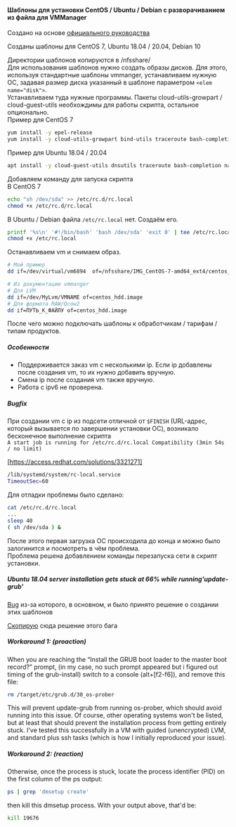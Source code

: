 #### Шаблоны для установки CentOS / Ubuntu / Debian с разворачиванием из файла для VMManager  

Создано на основе [официального руководства](https://docs.ispsystem.ru/vmmanager-kvm/shablony-os-i-retsepty/shablony-os/sozdanie-shablonov-os#id-%D0%A1%D0%BE%D0%B7%D0%B4%D0%B0%D0%BD%D0%B8%D0%B5%D1%88%D0%B0%D0%B1%D0%BB%D0%BE%D0%BD%D0%BE%D0%B2%D0%9E%D0%A1-CentOS%D1%81%D1%80%D0%B0%D0%B7%D0%B2%D0%BE%D1%80%D0%B0%D1%87%D0%B8%D0%B2%D0%B0%D0%BD%D0%B8%D0%B5%D0%BC%D0%B8%D0%B7%D1%84%D0%B0%D0%B9%D0%BB%D0%B0)

Созданы шаблоны для CentOS 7, Ubuntu 18.04 / 20.04, Debian 10

Директории шаблонов копируются в /nfsshare/  
Для использования шаблонов нужно создать образы дисков. Для этого, используя стандартные шаблоны vmmanger, устанавливаем нужную ОС, задавая размер диска указанный в шаблоне параметром ```<elem name="disk">```.  
Устанавливаем туда нужные программы. Пакеты cloud-utils-growpart / cloud-guest-utils необхождимы для работы скрипта, остальное опционально.  
Пример для CentOS 7  

```bash
yum install -y epel-release
yum install -y cloud-utils-growpart bind-utils traceroute bash-completion bash-completion-extras nano ncdu net-tools wget byobu
```

Пример для Ubuntu 18.04 / 20.04  

```bash
apt install -y cloud-guest-utils dnsutils traceroute bash-completion nano ncdu net-tools wget byobu
```

Добавляем команду для запуска скрипта  
В CentOS 7

```bash
echo "sh /dev/sda" >> /etc/rc.d/rc.local
chmod +x /etc/rc.d/rc.local
```

В Ubuntu / Debian файла ```/etc/rc.local``` нет. Создаём его.

```bash
printf '%s\n' '#!/bin/bash' 'bash /dev/sda' 'exit 0' | tee /etc/rc.local
chmod +x /etc/rc.local
```

Останавливаем vm и снимаем образ.  

```bash
# Мой пример
dd if=/dev/virtual/vm6894  of=/nfsshare/IMG_CentOS-7-amd64_ext4/centos_7_hdd.image bs=16M

# Из документации vmmanger  
# Для LVM
dd if=/dev/MyLvm/VMNAME of=centos_hdd.image
# Для формата RAW/Qcow2
dd if=ПУТЬ_К_ФАЙЛУ of=centos_hdd.image
```

После чего можно подключать шаблоны к обработчикам / тарифам / типам продуктов.  

##### Особенности  

- Поддерживается заказ vm с несколькими ip. Если ip добавлены после создания vm, то их нужно добавить вручную.  
- Смена ip после создания vm также вручную.  
- Работа с ipv6 не проверена.  

##### Bugfix  

При создании vm с ip из подсети отличной от ```$FINISH``` (URL-адрес, который вызывается по завершении установки ОС), возникало бесконечное выполнение скрипта  
```A start job is running for /etc/rc.d/rc.local Compatibility (3min 54s / no limit)```

[https://access.redhat.com/solutions/3321271]  

```bash
/lib/systemd/system/rc-local.service  
TimeoutSec=60
```

Для отладки проблемы было сделано:

```bash
cat /etc/rc.d/rc.local
...
sleep 40
( sh /dev/sda ) &
```

После этого первая загрузка ОС происходила до конца и можно было залогинится и посмотреть в чём проблема.  
Проблема решена добавлением команды перезапуска сети в скрипт установки.  

##### Ubuntu 18.04 server installation gets stuck at 66% while running'update-grub'  

[Bug](https://bugs.debian.org/cgi-bin/bugreport.cgi?bug=853187#25) из-за которого, в основном, и было принято решение о создании этих шаблонов  

[Скопирую](https://unix.stackexchange.com/a/511300/370526) сюда решение этого бага  

##### Workaround 1: (proaction)  

When you are reaching the “Install the GRUB boot loader to the master boot record?” prompt, (in my case, no such prompt appeared but i figured out timing of the grub-install) switch to a console (alt+[f2-f6]), and remove this file:

```bash
rm /target/etc/grub.d/30_os-prober
```

This will prevent update-grub from running os-prober, which should avoid running into this issue. Of course, other operating systems won't be listed, but at least that should prevent the installation process from getting entirely stuck. I've tested this successfully in a VM with guided (unencrypted) LVM, and standard plus ssh tasks (which is how I initially reproduced your issue).

##### Workaround 2: (reaction)  

Otherwise, once the process is stuck, locate the process identifier (PID) on the first column of the ps output:

```bash
ps | grep 'dmsetup create'
```

then kill this dmsetup process. With your output above, that'd be:

```bash
kill 19676
```

